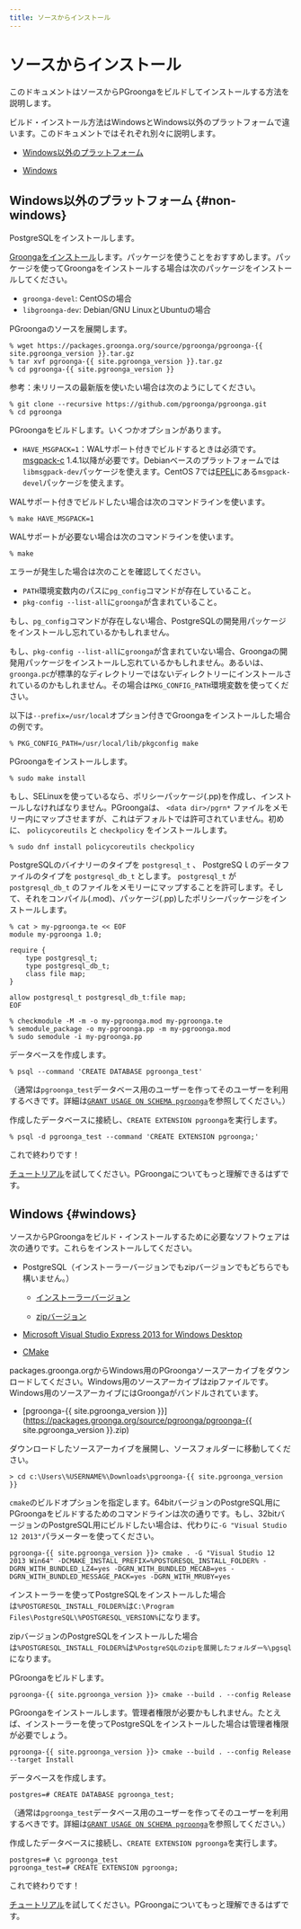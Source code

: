 ```yaml
---
title: ソースからインストール
---
```


# ソースからインストール

このドキュメントはソースからPGroongaをビルドしてインストールする方法を説明します。

ビルド・インストール方法はWindowsとWindows以外のプラットフォームで違います。このドキュメントではそれぞれ別々に説明します。

  * [Windows以外のプラットフォーム](#non-windows)

  * [Windows](#windows)

## Windows以外のプラットフォーム {#non-windows}

PostgreSQLをインストールします。

[Groongaをインストール](http://groonga.org/ja/docs/install.html)します。パッケージを使うことをおすすめします。パッケージを使ってGroongaをインストールする場合は次のパッケージをインストールしてください。

  * `groonga-devel`: CentOSの場合
  * `libgroonga-dev`: Debian/GNU LinuxとUbuntuの場合

PGroongaのソースを展開します。

```console
% wget https://packages.groonga.org/source/pgroonga/pgroonga-{{ site.pgroonga_version }}.tar.gz
% tar xvf pgroonga-{{ site.pgroonga_version }}.tar.gz
% cd pgroonga-{{ site.pgroonga_version }}
```

参考：未リリースの最新版を使いたい場合は次のようにしてください。

```console
% git clone --recursive https://github.com/pgroonga/pgroonga.git
% cd pgroonga
```

PGroongaをビルドします。いくつかオプションがあります。

  * `HAVE_MSGPACK=1`：WALサポート付きでビルドするときは必須です。[msgpack-c](https://github.com/msgpack/msgpack-c) 1.4.1以降が必要です。Debianベースのプラットフォームでは`libmsgpack-dev`パッケージを使えます。CentOS 7では[EPEL](https://fedoraproject.org/wiki/EPEL/ja)にある`msgpack-devel`パッケージを使えます。

WALサポート付きでビルドしたい場合は次のコマンドラインを使います。

```console
% make HAVE_MSGPACK=1
```

WALサポートが必要ない場合は次のコマンドラインを使います。

```console
% make
```

エラーが発生した場合は次のことを確認してください。

  * `PATH`環境変数内のパスに`pg_config`コマンドが存在していること。
  * `pkg-config --list-all`に`groonga`が含まれていること。

もし、`pg_config`コマンドが存在しない場合、PostgreSQLの開発用パッケージをインストールし忘れているかもしれません。

もし、`pkg-config --list-all`に`groonga`が含まれていない場合、Groongaの開発用パッケージをインストールし忘れているかもしれません。あるいは、`groonga.pc`が標準的なディレクトリーではないディレクトリーにインストールされているのかもしれません。その場合は`PKG_CONFIG_PATH`環境変数を使ってください。

以下は`--prefix=/usr/local`オプション付きでGroongaをインストールした場合の例です。

```console
% PKG_CONFIG_PATH=/usr/local/lib/pkgconfig make
```

PGroongaをインストールします。

```console
% sudo make install
```

もし、SELinuxを使っているなら、ポリシーパッケージ(.pp)を作成し、インストールしなければなりません。PGroongaは、 `<data dir>/pgrn*` ファイルをメモリー内にマップさせますが、これはデフォルトでは許可されていません。初めに、 `policycoreutils` と `checkpolicy` をインストールします。 

```console
% sudo dnf install policycoreutils checkpolicy
```

PostgreSQLのバイナリーのタイプを `postgresql_t` 、 PostgreSQｌのデータファイルのタイプを `postgresql_db_t` とします。 `postgresql_t` が `postgresql_db_t` のファイルをメモリーにマップすることを許可します。そして、それをコンパイル(.mod)、パッケージ(.pp)したポリシーパッケージをインストールします。


```console
% cat > my-pgroonga.te << EOF
module my-pgroonga 1.0;

require {
    type postgresql_t;
    type postgresql_db_t;
    class file map;
}

allow postgresql_t postgresql_db_t:file map;
EOF

% checkmodule -M -m -o my-pgroonga.mod my-pgroonga.te
% semodule_package -o my-pgroonga.pp -m my-pgroonga.mod
% sudo semodule -i my-pgroonga.pp
```

データベースを作成します。

```console
% psql --command 'CREATE DATABASE pgroonga_test'
```

（通常は`pgroonga_test`データベース用のユーザーを作ってそのユーザーを利用するべきです。詳細は[`GRANT USAGE ON SCHEMA pgroonga`](../reference/grant-usage-on-schema-pgroonga.html)を参照してください。）

作成したデータベースに接続し、`CREATE EXTENSION pgroonga`を実行します。

```console
% psql -d pgroonga_test --command 'CREATE EXTENSION pgroonga;'
```

これで終わりです！

[チュートリアル](../tutorial/)を試してください。PGroongaについてもっと理解できるはずです。

## Windows {#windows}

ソースからPGroongaをビルド・インストールするために必要なソフトウェアは次の通りです。これらをインストールしてください。

  * PostgreSQL（インストーラーバージョンでもzipバージョンでもどちらでも構いません。）

    * [インストーラーバージョン](http://www.enterprisedb.com/products-services-training/pgdownload)

    * [zipバージョン](http://www.enterprisedb.com/products-services-training/pgbindownload)

  * [Microsoft Visual Studio Express 2013 for Windows Desktop](https://www.visualstudio.com/downloads/#d-2013-express)

  * [CMake](http://www.cmake.org/)

packages.groonga.orgからWindows用のPGroongaソースアーカイブをダウンロードしてください。Windows用のソースアーカイブはzipファイルです。Windows用のソースアーカイブにはGroongaがバンドルされています。

  * [pgroonga-{{ site.pgroonga_version }}](https://packages.groonga.org/source/pgroonga/pgroonga-{{ site.pgroonga_version }}.zip)

ダウンロードしたソースアーカイブを展開し、ソースフォルダーに移動してください。

```text
> cd c:\Users\%USERNAME%\Downloads\pgroonga-{{ site.pgroonga_version }}
```

`cmake`のビルドオプションを指定します。64bitバージョンのPostgreSQL用にPGroongaをビルドするためのコマンドラインは次の通りです。もし、32bitバージョンのPostgreSQL用にビルドしたい場合は、代わりに`-G "Visual Studio 12 2013"`パラメーターを使ってください。

```text
pgroonga-{{ site.pgroonga_version }}> cmake . -G "Visual Studio 12 2013 Win64" -DCMAKE_INSTALL_PREFIX=%POSTGRESQL_INSTALL_FOLDER% -DGRN_WITH_BUNDLED_LZ4=yes -DGRN_WITH_BUNDLED_MECAB=yes -DGRN_WITH_BUNDLED_MESSAGE_PACK=yes -DGRN_WITH_MRUBY=yes
```

インストーラーを使ってPostgreSQLをインストールした場合は`%POSTGRESQL_INSTALL_FOLDER%`は`C:\Program Files\PostgreSQL\%POSTGRESQL_VERSION%`になります。

zipバージョンのPostgreSQLをインストールした場合は`%POSTGRESQL_INSTALL_FOLDER%`は`%PostgreSQLのzipを展開したフォルダー%\pgsql`になります。

PGroongaをビルドします。

```text
pgroonga-{{ site.pgroonga_version }}> cmake --build . --config Release
```

PGroongaをインストールします。管理者権限が必要かもしれません。たとえば、インストーラーを使ってPostgreSQLをインストールした場合は管理者権限が必要でしょう。

```text
pgroonga-{{ site.pgroonga_version }}> cmake --build . --config Release --target Install
```

データベースを作成します。

```text
postgres=# CREATE DATABASE pgroonga_test;
```

（通常は`pgroonga_test`データベース用のユーザーを作ってそのユーザーを利用するべきです。詳細は[`GRANT USAGE ON SCHEMA pgroonga`](../reference/grant-usage-on-schema-pgroonga.html)を参照してください。）

作成したデータベースに接続し、`CREATE EXTENSION pgroonga`を実行します。

```text
postgres=# \c pgroonga_test
pgroonga_test=# CREATE EXTENSION pgroonga;
```

これで終わりです！

[チュートリアル](../tutorial/)を試してください。PGroongaについてもっと理解できるはずです。
